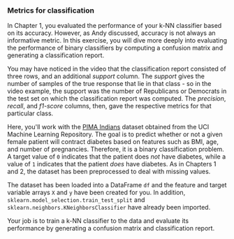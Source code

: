 ### Metrics for classification

In Chapter 1, you evaluated the performance of your k-NN classifier based on its accuracy. However, as Andy discussed, accuracy is not always an informative metric. In this exercise, you will dive more deeply into evaluating the performance of binary classifiers by computing a confusion matrix and generating a classification report.

You may have noticed in the video that the classification report consisted of three rows, and an additional *support* column. The *support* gives the number of samples of the true response that lie in that class - so in the video example, the support was the number of Republicans or Democrats in the test set on which the classification report was computed. The *precision*, *recall*, and *f1-score* columns, then, gave the respective metrics for that particular class.

Here, you'll work with the [PIMA Indians](https://www.kaggle.com/uciml/pima-indians-diabetes-database) dataset obtained from the UCI Machine Learning Repository. The goal is to predict whether or not a given female patient will contract diabetes based on features such as BMI, age, and number of pregnancies. Therefore, it is a binary classification problem. A target value of `0` indicates that the patient does *not* have diabetes, while a value of `1` indicates that the patient *does* have diabetes. As in Chapters 1 and 2, the dataset has been preprocessed to deal with missing values.

The dataset has been loaded into a DataFrame `df` and the feature and target variable arrays `X` and `y` have been created for you. In addition, `sklearn.model_selection.train_test_split` and `sklearn.neighbors.KNeighborsClassifier` have already been imported.

Your job is to train a k-NN classifier to the data and evaluate its performance by generating a confusion matrix and classification report.
